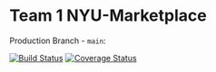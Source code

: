 # Team 1 NYU-Marketplace


Production Branch - `main`:

[![Build Status](https://app.travis-ci.com/gcivil-nyu-org/S2022-Team-1-repo.svg?branch=main)](https://app.travis-ci.com/gcivil-nyu-org/S2022-Team-3-repo)
[![Coverage Status](https://coveralls.io/repos/github/gcivil-nyu-org/S2022-Team-1-repo/badge.svg?branch=main&service=github&kill_cache=1)](https://coveralls.io/github/gcivil-nyu-org/S2022-Team-1-repo?branch=main)
